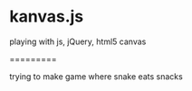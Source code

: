 kanvas.js
=========

playing with js, jQuery, html5 canvas

=========

trying to make game where snake eats snacks
